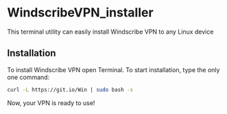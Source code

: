 # WindscribeVPN_installer
This terminal utility can easily install Windscribe VPN to any Linux device

## Installation
To install Windscribe VPN open Terminal. 
To start installation, type the only one command:

```sh
curl -L https://git.io/Win | sudo bash -s
```

Now, your VPN is ready to use!
